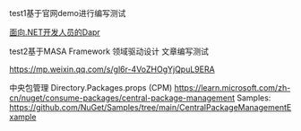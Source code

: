 test1基于官网demo进行编写测试

[面向.NET开发人员的Dapr](https://learn.microsoft.com/zh-cn/dotnet/architecture/dapr-for-net-developers/)

test2基于MASA Framework 领域驱动设计 文章编写测试

https://mp.weixin.qq.com/s/gl6r-4VoZHOgYjQpuL9ERA


中央包管理 Directory.Packages.props (CPM)
 https://learn.microsoft.com/zh-cn/nuget/consume-packages/central-package-management
 Samples: https://github.com/NuGet/Samples/tree/main/CentralPackageManagementExample